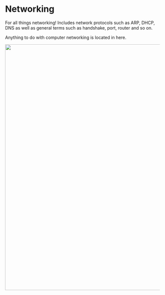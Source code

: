 # Networking

For all things networking! Includes network protocols such as ARP, DHCP, DNS as well as general terms such as handshake, port, router and so on.

Anything to do with computer networking is located in here.

<img src="../assets/images/s2s-drake.gif" width="800">